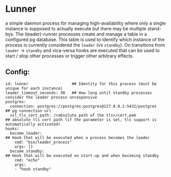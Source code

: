 # Lunner

a simple daemon process for managing high-availability where only a single instance is supposed to actually execute but there may be multiple stand-bys.
The l(eader)-runner processes create and manage a table in a configured pg database.
This table is used to identify which instance of the process is currently considered the `leader` (vs `standby`). On transitions from `leader` -> `standby` and vica-versa hooks are executed that can be used to start / stop other processes or trigger other arbitrary effects.

## Config:

```
id: lunner                   ## Identity for this process (must be unique for each instance)
leader_timeout_seconds: 30   ## How long until standby processes consider the leader process unresponsive
postgres:                        
  connection: postgres://postgres:postgres@127.0.0.1:5432/postgres    ## pg connection url
  ssl_tls_cert_path: /<absolute path of the tls>/cert.pem             ## absolute tls cert path (if the parameter is set, tls support is automatically activated)
hooks:
  become_leader:                                                      ## Hook that will be executed when a process becomes the leader
    cmd: "bin/leader_process"
    args: []
  become_standby:                                                     ## Hook that will be executed on start-up and when becoming standby
    cmd: "echo"
    args:
    - "hook standby"
```
